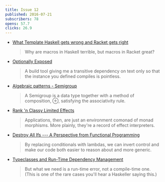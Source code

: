 ```yaml
---
title: Issue 12
published: 2016-07-21
subscribers: 78
opens: 57.7
clicks: 26.9
---
```


- [What Template Haskell gets wrong and Racket gets right](http://blog.ezyang.com/2016/07/what-template-haskell-gets-wrong-and-racket-gets-right/)

  > Why are macros in Haskell terrible, but macros in Racket great?

- [Optionally Exposed](http://www.arcadianvisions.com/blog/2016/optionally-exposed-critique.html)

  > A build tool giving me a transitive dependency on text only so that the instance you defined compiles is pointless.

- [Algebraic patterns - Semigroup](http://philipnilsson.github.io/Badness10k/posts/2016-07-14-functional-patterns-semigroup.html)

  > A Semigroup is a data type together with a method of composition, ⊕, satisfying the associativity rule.

- [Rank 'n Classy Limited Effects](http://www.parsonsmatt.org/2016/07/14/rank_n_classy_limited_effects.html)

  > Applications, then, are just an environment comonad of monad morphisms. More plainly, they're a record of effect interpreters.

- [Destroy All Ifs --- A Perspective from Functional Programming](http://degoes.net/articles/destroy-all-ifs)

  > By replacing conditionals with lambdas, we can invert control and make our code both easier to reason about and more generic.

- [Typeclasses and Run-Time Dependency Management](https://turingjump.com/posts/smerdyakov.html)

  > But what we need is a run-time error, not a compile-time one. (This is one of the rare cases you'll hear a Haskeller saying this.)
